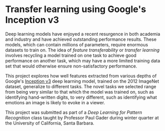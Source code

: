 # Transfer learning using Google's Inception v3
 
Deep learning models have enjoyed a recent resurgence in both academia and industry and have achieved outstanding performance results. These models, which can contain millions of parameters, require enormous datasets to train on. The idea of *feature transferability* or *transfer learning* involves recycling a model trained on one task to achieve good performance on another task, which may have a more limited training data set that would otherwise ensure non-satisfactory performance. 

This project explores how well features extracted from various depths of Google's [Inception v3](http://arxiv.org/abs/1512.00567) deep learning model, trained on the 2012 ImageNet dataset, generalize to different tasks. The novel tasks we selected range from being very similar to that which the model was trained on, such as identifying hand-written digits, to very different, such as identifying what emotions an image is likely to evoke in a viewer.

This project was submitted as part of a *Deep Learning for Pattern Recognition* class taught by Professor Paul Gader during winter quarter at the University of California, Santa Barbara.
